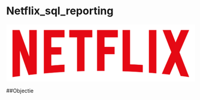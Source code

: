 # Netflix_sql_reporting

![Netflix logo](https://github.com/Sravan0342/Netflix_sql_reporting/blob/main/logo.png)

##Objectie
